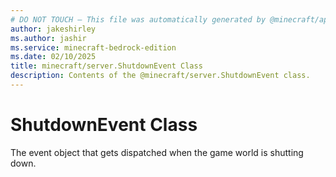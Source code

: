 ```yaml
---
# DO NOT TOUCH — This file was automatically generated by @minecraft/api-docs-generator, to report problems file an issue at https://github.com/Mojang/minecraft-scripting-libraries
author: jakeshirley
ms.author: jashir
ms.service: minecraft-bedrock-edition
ms.date: 02/10/2025
title: minecraft/server.ShutdownEvent Class
description: Contents of the @minecraft/server.ShutdownEvent class.
---
```

# ShutdownEvent Class

The event object that gets dispatched when the game world is shutting down.
